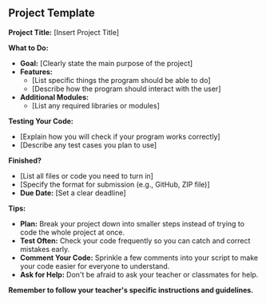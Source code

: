 ## Project Template

**Project Title:** [Insert Project Title]

**What to Do:**
* **Goal:** [Clearly state the main purpose of the project]
* **Features:** 
  * [List specific things the program should be able to do]
  * [Describe how the program should interact with the user]
* **Additional Modules:**
  * [List any required libraries or modules]

**Testing Your Code:**
* [Explain how you will check if your program works correctly]
* [Describe any test cases you plan to use]

**Finished?**
* [List all files or code you need to turn in]
* [Specify the format for submission (e.g., GitHub, ZIP file)]
* **Due Date:** [Set a clear deadline]

**Tips:**
* **Plan:** Break your project down into smaller steps instead of trying to code the whole project at once.
* **Test Often:** Check your code frequently so you can catch and correct mistakes early.
* **Comment Your Code:** Sprinkle a few comments into your script to make your code easier for everyone to understand.
* **Ask for Help:** Don't be afraid to ask your teacher or classmates for help.

**Remember to follow your teacher's specific instructions and guidelines.**
